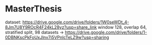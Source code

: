 # MasterThesis
dataset: https://drive.google.com/drive/folders/1W0seWDt_4-8Jm7U8Y9ROcR4F24kL28yz?usp=share_link
window 128, overlap 64, stratified split, 98 datasets -> https://drive.google.com/drive/folders/1-0DBNKscPkFoUxJlnv7i5VPnlcTeLZ9w?usp=sharing 
